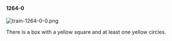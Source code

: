 #### 1264-0
![train-1264-0-0.png](https://github.com/lil-lab/nlvr/raw/master/nlvr/train/images/30/train-1264-0-0.png "train-1264-0-0.png")

There is a box with a yellow square and at least one yellow circles.